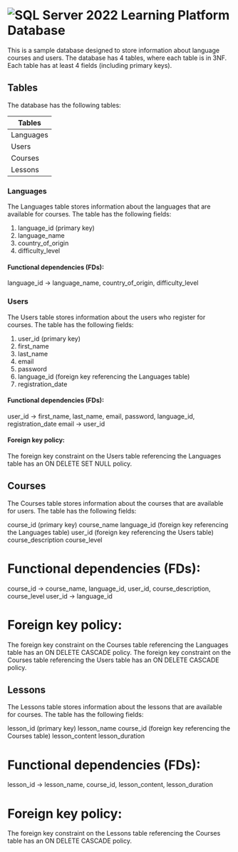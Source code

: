# ![SQL Server 2022](https://img.icons8.com/color/48/000000/microsoft-sql-server.png) Learning Platform Database

This is a sample database designed to store information about language courses and users. The database has 4 tables, where each table is in 3NF. Each table has at least 4 fields (including primary keys).

## Tables

The database has the following tables:

Tables    |
----------|
Languages |
Users     |
Courses   |
Lessons   |

### Languages

The Languages table stores information about the languages that are available for courses. The table has the following fields:

1. language_id (primary key) 
2. language_name 
3. country_of_origin 
4. difficulty_level

#### Functional dependencies (FDs):

language_id → language_name, country_of_origin, difficulty_level

### Users

The Users table stores information about the users who register for courses. The table has the following fields:

1. user_id (primary key)
2. first_name
3. last_name
4. email
5. password
6. language_id (foreign key referencing the Languages table)
7. registration_date

#### Functional dependencies (FDs):

user_id → first_name, last_name, email, password, language_id, registration_date
email → user_id

#### Foreign key policy:

The foreign key constraint on the Users table referencing the Languages table has an ON DELETE SET NULL policy.

## Courses

The Courses table stores information about the courses that are available for users. The table has the following fields:

course_id (primary key)
course_name
language_id (foreign key referencing the Languages table)
user_id (foreign key referencing the Users table)
course_description
course_level

# Functional dependencies (FDs):

course_id → course_name, language_id, user_id, course_description, course_level
user_id → language_id

# Foreign key policy:

The foreign key constraint on the Courses table referencing the Languages table has an ON DELETE CASCADE policy.
The foreign key constraint on the Courses table referencing the Users table has an ON DELETE CASCADE policy.

## Lessons

The Lessons table stores information about the lessons that are available for courses. The table has the following fields:

lesson_id (primary key)
lesson_name
course_id (foreign key referencing the Courses table)
lesson_content
lesson_duration

# Functional dependencies (FDs):

lesson_id → lesson_name, course_id, lesson_content, lesson_duration

# Foreign key policy:

The foreign key constraint on the Lessons table referencing the Courses table has an ON DELETE CASCADE policy.

